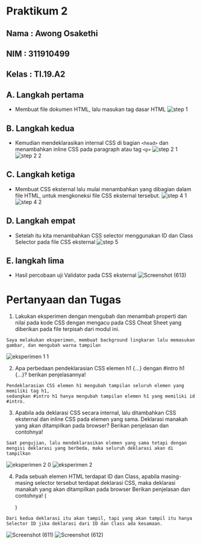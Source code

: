 # Praktikum 2
## Nama  : Awong Osakethi 
## NIM   : 311910499
## Kelas : TI.19.A2

## A. Langkah pertama
- Membuat file dokumen HTML, lalu masukan tag dasar HTML
![step 1](https://user-images.githubusercontent.com/56240483/113546828-f93e7900-9616-11eb-87a5-6d55a4d5b570.png)

## B. Langkah kedua
- Kemudian mendeklarasikan internal CSS di bagian `<head>` dan menambahkan inline CSS pada paragraph atau tag `<p>`
![step 2 1](https://user-images.githubusercontent.com/56240483/113546834-f9d70f80-9616-11eb-9cf9-5c5041f287f3.png)
![step 2 2](https://user-images.githubusercontent.com/56240483/113546837-fb083c80-9616-11eb-974e-99f4cbe66407.png)

## C. Langkah ketiga
- Membuat CSS eksternal lalu mulai menambahkan <link> yang dibagian <head> dalam file HTML, untuk mengkoneksi file CSS eksternal tersebut.
![step 4 1](https://user-images.githubusercontent.com/56240483/113546821-f6438880-9616-11eb-856e-e1d521c80ae5.png)
![step 4 2](https://user-images.githubusercontent.com/56240483/113546824-f80d4c00-9616-11eb-8afc-5f69440b2fa1.png)
  
## D. Langkah empat
- Setelah itu kita menambahkan CSS selector menggunakan ID dan Class Selector pada file CSS eksternal
![step 5](https://user-images.githubusercontent.com/56240483/113546826-f8a5e280-9616-11eb-91af-91d5c35a23b8.png)

## E. langkah lima
- Hasil percobaan uji Validator pada CSS eksternal
![Screenshot (613)](https://user-images.githubusercontent.com/56240483/113548397-a7e3b900-9619-11eb-95d3-edaaa1ca6726.png)

# Pertanyaan dan Tugas
1. Lakukan eksperimen dengan mengubah dan menambah properti dan nilai pada kode CSS dengan mengacu pada CSS Cheat Sheet yang diberikan pada file terpisah dari modul ini.
```
Saya melakukan eksperimen, membuat background lingkaran lalu memasukan gambar, dan mengubah warna tampilan
```
![eksperimen 1 1](https://user-images.githubusercontent.com/56240483/113548936-a797ed80-961a-11eb-8b1c-811ba606d972.png)

2. Apa perbedaan pendeklarasian CSS elemen h1 {...} dengan #intro h1 {...}? berikan penjelasannya!
```
Pendeklarasian CSS elemen h1 mengubah tampilan seluruh elemen yang memiliki tag h1,
sedangkan #intro h1 hanya mengubah tampilan elemen h1 yang memiliki id #intro.
```

3. Apabila ada deklarasi CSS secara internal, lalu ditambahkan CSS eksternal dan inline CSS pada elemen yang sama. Deklarasi manakah yang akan ditampilkan pada browser? Berikan penjelasan dan contohnya!
```
Saat pengujian, lalu mendeklarasikan elemen yang sama tetapi dengan 
mengisi deklarasi yang berbeda, maka seluruh deklarasi akan di tampilkan
```
![eksperimen 2 0](https://user-images.githubusercontent.com/56240483/113548939-a961b100-961a-11eb-92a4-03e05b854f92.png)
![eksperimen 2](https://user-images.githubusercontent.com/56240483/113549954-7a4c3f00-961c-11eb-816f-c609001ea882.png)

4. Pada sebuah elemen HTML terdapat ID dan Class, apabila masing-masing selector tersebut terdapat deklarasi CSS, maka deklarasi manakah yang akan ditampilkan pada browser Berikan penjelasan dan contohnya! ( <p id="paragraf-1" class="text-paragraf"> )
```
Dari kedua deklarasi itu akan tampil, tapi yang akan tampil itu hanya 
Selector ID jika deklarasi dari ID dan Class ada kesamaan.
```
![Screenshot (611)](https://user-images.githubusercontent.com/56240483/113549970-7fa98980-961c-11eb-96b7-25797a874535.png)
![Screenshot (612)](https://user-images.githubusercontent.com/56240483/113549890-61dc2480-961c-11eb-9e6c-3c3c648f9891.png)
